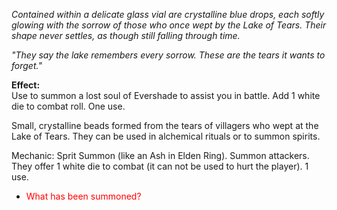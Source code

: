 
_Contained within a delicate glass vial are crystalline blue drops, each softly glowing with the sorrow of those who once wept by the Lake of Tears. Their shape never settles, as though still falling through time._

_"They say the lake remembers every sorrow. These are the tears it wants to forget."_

**Effect:**  
Use to summon a lost soul of Evershade to assist you in battle. Add 1 white die to combat roll. One use.

Small, crystalline beads formed from the tears of villagers who wept at the Lake of Tears. They can be used in alchemical rituals or to summon spirits.

Mechanic: Sprit Summon (like an Ash in Elden Ring). Summon attackers. They offer 1 white die to combat (it can not be used to hurt the player). 1 use.
* <span style="color:rgb(255, 0, 0)">What has been summoned?</span>